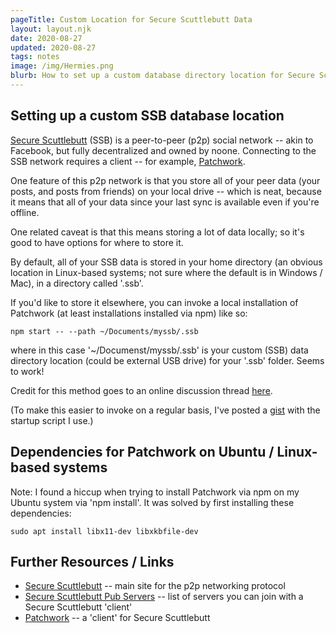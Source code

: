 ```yaml
---
pageTitle: Custom Location for Secure Scuttlebutt Data
layout: layout.njk
date: 2020-08-27
updated: 2020-08-27
tags: notes 
image: /img/Hermies.png
blurb: How to set up a custom database directory location for Secure Scuttlebutt (SSB) (enabling e.g. storage of SSB on a portable drive). 
---
```


## Setting up a custom SSB database location

[Secure Scuttlebutt](https://scuttlebutt.nz) (SSB) is a peer-to-peer (p2p) social network -- akin to Facebook, but fully decentralized and owned by noone.  Connecting to the SSB network requires a client -- for example, [Patchwork](https://github.com/ssbc/patchwork). 

One feature of this p2p network is that you store all of your peer data (your posts, and posts from friends) on your local drive -- which is neat, because it means that all of your data since your last sync is available even if you're offline.  

One related caveat is that this means storing a lot of data locally; so it's good to have options for where to store it. 

By default, all of your SSB data is stored in your home directory (an obvious location in Linux-based systems; not sure where the default is in Windows / Mac), in a directory called '.ssb'.  

If you'd like to store it elsewhere, you can invoke a local installation of Patchwork (at least installations installed via npm) like so:

```
npm start -- --path ~/Documents/myssb/.ssb
```

where in this case '~/Documenst/myssb/.ssb' is your custom (SSB) data directory location (could be external USB drive) for your '.ssb' folder. Seems to work!

Credit for this method goes to an online discussion thread [here](https://github.com/ssbc/patchwork/issues/822).

(To make this easier to invoke on a regular basis, I've posted a [gist](https://gist.github.com/dwblair/951df80d31d2940e55db70b7fd99e5fe) with the startup script I use.)

## Dependencies for Patchwork on Ubuntu / Linux-based systems

Note: I found a hiccup when trying to install Patchwork via npm on my Ubuntu system via 'npm install'.  It was solved by first installing these dependencies:

```
sudo apt install libx11-dev libxkbfile-dev
```

 ## Further Resources / Links

- [Secure Scuttlebutt](https://scuttlebutt.nz/) -- main site for the p2p networking protocol
 - [Secure Scuttlebutt Pub Servers](https://github.com/ssbc/ssb-server/wiki/pub-servers) -- list of servers you can join with a Secure Scuttlebutt 'client'
 - [Patchwork](https://github.com/ssbc/patchwork) -- a 'client' for Secure Scuttlebutt




